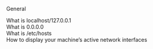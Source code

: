 General      

What is localhost/127.0.0.1       
What is 0.0.0.0      
What is /etc/hosts       
How to display your machine’s active network interfaces    
